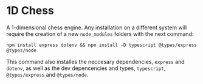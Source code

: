 # 1D Chess
A 1-dimensional chess engine.
Any installation on a different system will require the creation of a new `node_modules` folders with the next command:
```
npm install express dotenv && npm install -D typescript @types/express @types/node
```
This command also installes the neccesary dependencies, `express` and `dotenv`, as well as the dev depencencies and types, `typescript`, `@types/express` and `@types/node`.
